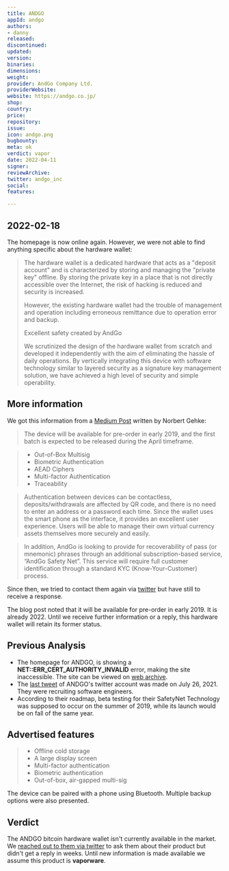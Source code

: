 ```yaml
---
title: ANDGO
appId: andgo
authors:
- danny
released: 
discontinued: 
updated: 
version: 
binaries: 
dimensions: 
weight: 
provider: AndGo Company Ltd.
providerWebsite: 
website: https://andgo.co.jp/
shop: 
country: 
price: 
repository: 
issue: 
icon: andgo.png
bugbounty: 
meta: ok
verdict: vapor
date: 2022-04-11
signer: 
reviewArchive: 
twitter: andgo_inc
social: 
features: 

---
```


## 2022-02-18

The homepage is now online again. However, we were not able to find anything specific about the hardware wallet:

> The hardware wallet is a dedicated hardware that acts as a "deposit account" and is characterized by storing and managing the "private key" offline. By storing the private key in a place that is not directly accessible over the Internet, the risk of hacking is reduced and security is increased.
>
> However, the existing hardware wallet had the trouble of management and operation including erroneous remittance due to operation error and backup.
>
> Excellent safety created by AndGo
>
> We scrutinized the design of the hardware wallet from scratch and developed it independently with the aim of eliminating the hassle of daily operations. By vertically integrating this device with software technology similar to layered security as a signature key management solution, we have achieved a high level of security and simple operability.

## More information

We got this information from a [Medium Post](https://medium.com/tokyo-fintech/made-in-japan-andgo-hardware-wallet-9eb2042b4c4f) written by Norbert Gehke:

> The device will be available for pre-order in early 2019, and the first batch is expected to be released during the April timeframe.

> - Out-of-Box Multisig
> - Biometric Authentication
> - AEAD Ciphers
> - Multi-factor Authentication
> - Traceability

> Authentication between devices can be contactless, deposits/withdrawals are affected by QR code, and there is no need to enter an address or a password each time. Since the wallet uses the smart phone as the interface, it provides an excellent user experience. Users will be able to manage their own virtual currency assets themselves more securely and easily.

> In addition, AndGo is looking to provide for recoverability of pass (or mnemonic) phrases through an additional subscription-based service, “AndGo Safety Net”. This service will require full customer identification through a standard KYC (Know-Your-Customer) process.

Since then, we tried to contact them again via [twitter](https://twitter.com/BitcoinWalletz/status/1494563582058450946) but have still to receive a response. 

The blog post noted that it will be available for pre-order in early 2019. It is already 2022. Until we receive further information or a reply, this hardware wallet will retain its former status.

## Previous Analysis

- The homepage for ANDGO, is showing a **NET::ERR_CERT_AUTHORITY_INVALID** error, making the site inaccessible. The site can be viewed on [web archive](https://web.archive.org/web/20210225095325/https://andgo.co.jp/en). 
- The [last tweet](https://twitter.com/andgo_inc/status/1419606751750483973) of ANDGO's twitter account was made on July 26, 2021. They were recruiting software engineers.
- According to their roadmap, beta testing for their SafetyNet Technology was supposed to occur on the summer of 2019, while its launch would be on fall of the same year.

## Advertised features

> - Offline cold storage
> - A large display screen
> - Multi-factor authentication
> - Biometric authentication
> - Out-of-box, air-gapped multi-sig

The device can be paired with a phone using Bluetooth. Multiple backup options were also presented. 

## Verdict

The ANDGO bitcoin hardware wallet isn't currently available in the market. We [reached out to them via twitter](https://twitter.com/BitcoinWalletz/status/1485890405921337344) to ask them about their product but didn't get a reply in weeks. Until new information is made available we assume this product is **vaporware**.

